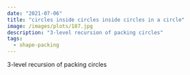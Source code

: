 ```yaml
---
date: "2021-07-06"
title: "circles inside circles inside circles in a circle"
image: /images/plots/187.jpg
description: "3-level recursion of packing circles"
tags:
  - shape-packing
---
```


3-level recursion of packing circles
